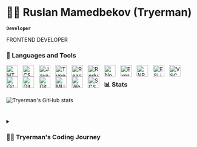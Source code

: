 <div text-align="center"><h1>👨‍💻 Ruslan Mamedbekov (Tryerman)</h1></div>

**`Developer`**

FRONTEND DEVELOPER

### 🧰 Languages and Tools

<img align="left" alt="HTML" width="30px" style="padding-right:10px;" src="https://cdn.jsdelivr.net/gh/devicons/devicon/icons/html5/html5-plain.svg" />
<img align="left" alt="CSS" width="30px" style="padding-right:10px;" src="https://cdn.jsdelivr.net/gh/devicons/devicon/icons/css3/css3-plain.svg" />
<img align="left" alt="JavaScript" width="30px" style="padding-right:10px;" src="https://cdn.jsdelivr.net/gh/devicons/devicon/icons/javascript/javascript-plain.svg" />
<img align="left" alt="TypeScript" width="30px" style="padding-right:10px;" src="https://cdn.jsdelivr.net/gh/devicons/devicon/icons/typescript/typescript-original.svg" />
<img align="left" alt="ReactJS" width="30px" style="padding-right:10px;" src="https://cdn.jsdelivr.net/gh/devicons/devicon/icons/react/react-original-wordmark.svg" />
<img align="left" alt="Redux" width="30px" style="padding-right:10px;" src="https://cdn.jsdelivr.net/gh/devicons/devicon/icons/redux/redux-original.svg" />
<img align="left" alt="NodeJS" width="30px" style="padding-right:10px;" src="https://cdn.jsdelivr.net/gh/devicons/devicon/icons/nodejs/nodejs-original-wordmark.svg" />
<img align="left" alt="Express" width="30px" style="padding-right:10px;" src="https://cdn.jsdelivr.net/gh/devicons/devicon/icons/express/express-original-wordmark.svg" />
<img align="left" alt="NPM" width="30px" style="padding-right:10px;" src="https://cdn.jsdelivr.net/gh/devicons/devicon/icons/npm/npm-original-wordmark.svg" />
<img align="left" alt="ESLint" width="30px" style="padding-right:10px;" src="https://cdn.jsdelivr.net/gh/devicons/devicon/icons/eslint/eslint-original-wordmark.svg" />
<img align="left" alt="VSCode" width="30px" style="padding-right:10px;" src="https://cdn.jsdelivr.net/gh/devicons/devicon/icons/vscode/vscode-original-wordmark.svg" />
<img align="left" alt="Git" width="30px" style="padding-right:10px;" src="https://cdn.jsdelivr.net/gh/devicons/devicon/icons/git/git-original-wordmark.svg" />
<img align="left" alt="GitHub" width="30px" style="padding-right:10px;" src="https://cdn.jsdelivr.net/gh/devicons/devicon/icons/github/github-original-wordmark.svg" />
<img align="left" alt="GitLab" width="30px" style="padding-right:10px;" src="https://cdn.jsdelivr.net/gh/devicons/devicon/icons/gitlab/gitlab-original-wordmark.svg" />
<img align="left" alt="MUI" width="30px" style="padding-right:10px;" src="https://cdn.jsdelivr.net/gh/devicons/devicon/icons/materialui/materialui-original.svg" />
<img align="left" alt="Webpack" width="30px" style="padding-right:10px;" src="https://cdn.jsdelivr.net/gh/devicons/devicon/icons/webpack/webpack-original.svg" />
<img align="left" alt="SCSS" width="30px" style="padding-right:10px;" src="https://cdn.jsdelivr.net/gh/devicons/devicon/icons/sass/sass-original.svg" />
<br />

### 📊 Stats

![Tryerman's GitHub stats](https://github-readme-stats.vercel.app/api?username=tryerman&show_icons=true&theme=gruvbox)

<!-- ![GitHub Streak](https://streak-stats.demolab.com?user=tryerman&theme=gruvbox&border_radius=4.5) -->

#

<details>
 <summary><h3>👨‍💻 Tryerman's Coding Journey</h3></summary>
   I started learning programming when I was in college, but all programming came down to developing solutions to equations in pascal and a database with a graphical interface. At that time, it didn't seem to me the most interesting thing to do, but in 2019 everything changed. I returned from the army and got my first job in the IT field. I started managing the website of a large bank in Russia. There I got acquainted with the basic work of a web developer and realized that I wanted to work in this field, since the web gives me great opportunities to move, using JavaScript I can develop anything I want and what is relevant to the market (mobile applications, web applications, games, etc.). So I decided for myself, that I want to become a frontend developer.

[telegram]: https://t.me/tryerm4n
